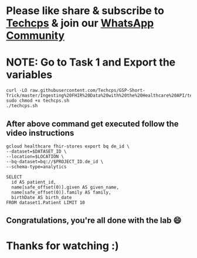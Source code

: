 

# Please like share & subscribe to [Techcps](https://www.youtube.com/@techcps) & join our [WhatsApp Community](https://whatsapp.com/channel/0029Va9nne147XeIFkXYv71A)

# NOTE: Go to Task 1 and Export the variables

```
curl -LO raw.githubusercontent.com/Techcps/GSP-Short-Trick/master/Ingesting%20FHIR%20Data%20with%20the%20Healthcare%20API/techcps.sh
sudo chmod +x techcps.sh
./techcps.sh

```
## After above command get executed follow the video instructions

```
gcloud healthcare fhir-stores export bq de_id \
--dataset=$DATASET_ID \
--location=$LOCATION \
--bq-dataset=bq://$PROJECT_ID.de_id \
--schema-type=analytics
```

```
SELECT
  id AS patient_id,
  name[safe_offset(0)].given AS given_name,
  name[safe_offset(0)].family AS family,
  birthDate AS birth_date
FROM dataset1.Patient LIMIT 10
```

## Congratulations, you're all done with the lab 😄

# Thanks for watching :)
